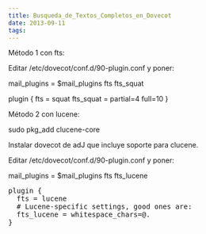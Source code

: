 ```yaml
---
title: Busqueda_de_Textos_Completos_en_Dovecot
date: 2013-09-11
tags:
---
```


Método 1 con fts:

Editar /etc/dovecot/conf.d/90-plugin.conf  y poner:

mail_plugins = $mail_plugins fts fts_squat

plugin {
        fts = squat
        fts_squat = partial=4 full=10
}


Método 2 con lucene:

sudo pkg_add clucene-core

Instalar dovecot de adJ que incluye soporte para clucene.

Editar /etc/dovecot/conf.d/90-plugin.conf  y poner:

mail_plugins = $mail_plugins fts fts_lucene

<pre>
plugin {
  fts = lucene
  # Lucene-specific settings, good ones are:
  fts_lucene = whitespace_chars=@.
}
</pre>

